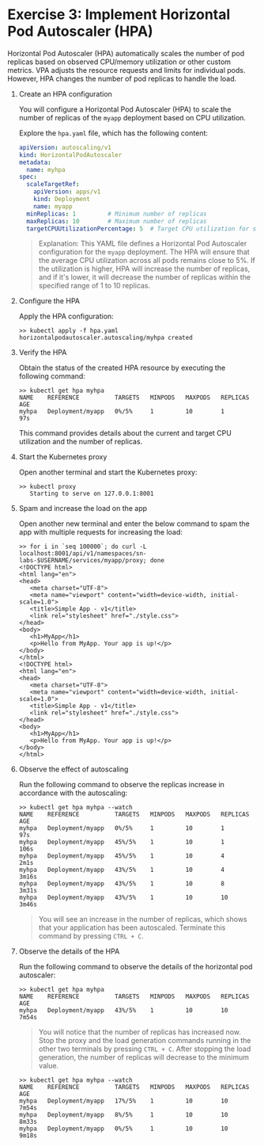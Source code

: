 # Exercise 3: Implement Horizontal Pod Autoscaler (HPA)

Horizontal Pod Autoscaler (HPA) automatically scales the number of pod replicas based on observed CPU/memory utilization or other custom metrics. VPA adjusts the resource requests and limits for individual pods. However, HPA changes the number of pod replicas to handle the load.

1. Create an HPA configuration

    You will configure a Horizontal Pod Autoscaler (HPA) to scale the number of replicas of the `myapp` deployment based on CPU utilization.

    Explore the `hpa.yaml` file, which has the following content:

    ```yaml
    apiVersion: autoscaling/v1
    kind: HorizontalPodAutoscaler
    metadata:
      name: myhpa
    spec:
      scaleTargetRef:
        apiVersion: apps/v1
        kind: Deployment
        name: myapp
      minReplicas: 1         # Minimum number of replicas
      maxReplicas: 10        # Maximum number of replicas
      targetCPUUtilizationPercentage: 5  # Target CPU utilization for scaling
    ```

    > Explanation: This YAML file defines a Horizontal Pod Autoscaler configuration for the `myapp` deployment. The HPA will ensure that the average CPU utilization across all pods remains close to 5%. If the utilization is higher, HPA will increase the number of replicas, and if it's lower, it will decrease the number of replicas within the specified range of 1 to 10 replicas.

2. Configure the HPA

    Apply the HPA configuration:

    ```shell
    >> kubectl apply -f hpa.yaml
    horizontalpodautoscaler.autoscaling/myhpa created
    ```

3. Verify the HPA

    Obtain the status of the created HPA resource by executing the following command:

    ```shell
    >> kubectl get hpa myhpa
    NAME    REFERENCE          TARGETS   MINPODS   MAXPODS   REPLICAS   AGE
    myhpa   Deployment/myapp   0%/5%     1         10        1          97s
    ```

    This command provides details about the current and target CPU utilization and the number of replicas.

4. Start the Kubernetes proxy

    Open another terminal and start the Kubernetes proxy:

    ```shell
    >> kubectl proxy
       Starting to serve on 127.0.0.1:8001
    ```

5. Spam and increase the load on the app

    Open another new terminal and enter the below command to spam the app with multiple requests for increasing the load:

    ```shell
    >> for i in `seq 100000`; do curl -L localhost:8001/api/v1/namespaces/sn-labs-$USERNAME/services/myapp/proxy; done
   <!DOCTYPE html>
   <html lang="en">
   <head>
       <meta charset="UTF-8">
       <meta name="viewport" content="width=device-width, initial-scale=1.0">
       <title>Simple App - v1</title>
       <link rel="stylesheet" href="./style.css">
   </head>
   <body>
       <h1>MyApp</h1>
       <p>Hello from MyApp. Your app is up!</p>
   </body>
   </html>
   <!DOCTYPE html>
   <html lang="en">
   <head>
       <meta charset="UTF-8">
       <meta name="viewport" content="width=device-width, initial-scale=1.0">
       <title>Simple App - v1</title>
       <link rel="stylesheet" href="./style.css">
   </head>
   <body>
       <h1>MyApp</h1>
       <p>Hello from MyApp. Your app is up!</p>
   </body>
   </html>
    ```

6. Observe the effect of autoscaling

    Run the following command to observe the replicas increase in accordance with the autoscaling:

    ```shell
    >> kubectl get hpa myhpa --watch
    NAME    REFERENCE          TARGETS   MINPODS   MAXPODS   REPLICAS   AGE
    myhpa   Deployment/myapp   0%/5%     1         10        1          97s
    myhpa   Deployment/myapp   45%/5%    1         10        1          106s
    myhpa   Deployment/myapp   45%/5%    1         10        4          2m1s
    myhpa   Deployment/myapp   43%/5%    1         10        4          3m16s
    myhpa   Deployment/myapp   43%/5%    1         10        8          3m31s
    myhpa   Deployment/myapp   43%/5%    1         10        10         3m46s
    ```

    > You will see an increase in the number of replicas, which shows that your application has been autoscaled. Terminate this command by pressing `CTRL + C`.

7. Observe the details of the HPA

    Run the following command to observe the details of the horizontal pod autoscaler:

    ```shell
    >> kubectl get hpa myhpa
    NAME    REFERENCE          TARGETS   MINPODS   MAXPODS   REPLICAS   AGE
    myhpa   Deployment/myapp   43%/5%    1         10        10         7m54s
    ```

    > You will notice that the number of replicas has increased now. 
      Stop the proxy and the load generation commands running in the other two terminals by pressing `CTRL + C`.
      After stopping the load generation, the number of replicas will decrease to the minimum value.
   
   ```shell
   >> kubectl get hpa myhpa --watch
   NAME    REFERENCE          TARGETS   MINPODS   MAXPODS   REPLICAS   AGE
   myhpa   Deployment/myapp   17%/5%    1         10        10         7m54s
   myhpa   Deployment/myapp   8%/5%     1         10        10         8m33s
   myhpa   Deployment/myapp   0%/5%     1         10        10         9m18s
   ```
